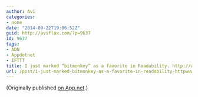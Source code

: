 ```yaml
---
author: Avi
categories:
- none
date: "2014-09-22T19:06:52Z"
guid: http://aviflax.com/?p=9637
id: 9637
tags:
- ADN
- Appdotnet
- IFTTT
title: I just marked “bitmonkey” as a favorite in Readability. http://www.readability.com/articles/vggjlfd4
url: /post/i-just-marked-bitmonkey-as-a-favorite-in-readability-httpwww-readability-comarticlesvggjlfd4/
---
```

(Originally published [on App.net](http://alpha.app.net/aviflax/post/39412170).)